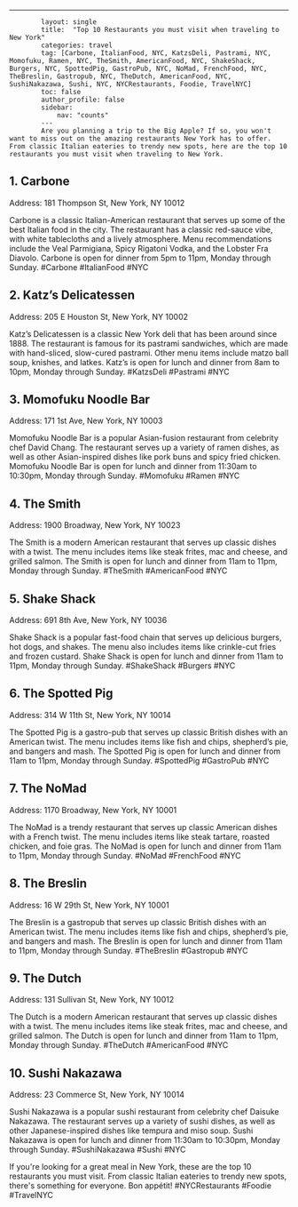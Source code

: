 ---
            layout: single
            title:  "Top 10 Restaurants you must visit when traveling to New York"
            categories: travel
            tag: [Carbone, ItalianFood, NYC, KatzsDeli, Pastrami, NYC, Momofuku, Ramen, NYC, TheSmith, AmericanFood, NYC, ShakeShack, Burgers, NYC, SpottedPig, GastroPub, NYC, NoMad, FrenchFood, NYC, TheBreslin, Gastropub, NYC, TheDutch, AmericanFood, NYC, SushiNakazawa, Sushi, NYC, NYCRestaurants, Foodie, TravelNYC]
            toc: false
            author_profile: false
            sidebar:
                nav: "counts"
            ---
            Are you planning a trip to the Big Apple? If so, you won't want to miss out on the amazing restaurants New York has to offer. From classic Italian eateries to trendy new spots, here are the top 10 restaurants you must visit when traveling to New York.

## 1. Carbone
Address: 181 Thompson St, New York, NY 10012

Carbone is a classic Italian-American restaurant that serves up some of the best Italian food in the city. The restaurant has a classic red-sauce vibe, with white tablecloths and a lively atmosphere. Menu recommendations include the Veal Parmigiana, Spicy Rigatoni Vodka, and the Lobster Fra Diavolo. Carbone is open for dinner from 5pm to 11pm, Monday through Sunday. #Carbone #ItalianFood #NYC

## 2. Katz’s Delicatessen
Address: 205 E Houston St, New York, NY 10002

Katz’s Delicatessen is a classic New York deli that has been around since 1888. The restaurant is famous for its pastrami sandwiches, which are made with hand-sliced, slow-cured pastrami. Other menu items include matzo ball soup, knishes, and latkes. Katz’s is open for lunch and dinner from 8am to 10pm, Monday through Sunday. #KatzsDeli #Pastrami #NYC

## 3. Momofuku Noodle Bar
Address: 171 1st Ave, New York, NY 10003

Momofuku Noodle Bar is a popular Asian-fusion restaurant from celebrity chef David Chang. The restaurant serves up a variety of ramen dishes, as well as other Asian-inspired dishes like pork buns and spicy fried chicken. Momofuku Noodle Bar is open for lunch and dinner from 11:30am to 10:30pm, Monday through Sunday. #Momofuku #Ramen #NYC

## 4. The Smith
Address: 1900 Broadway, New York, NY 10023

The Smith is a modern American restaurant that serves up classic dishes with a twist. The menu includes items like steak frites, mac and cheese, and grilled salmon. The Smith is open for lunch and dinner from 11am to 11pm, Monday through Sunday. #TheSmith #AmericanFood #NYC

## 5. Shake Shack
Address: 691 8th Ave, New York, NY 10036

Shake Shack is a popular fast-food chain that serves up delicious burgers, hot dogs, and shakes. The menu also includes items like crinkle-cut fries and frozen custard. Shake Shack is open for lunch and dinner from 11am to 11pm, Monday through Sunday. #ShakeShack #Burgers #NYC

## 6. The Spotted Pig
Address: 314 W 11th St, New York, NY 10014

The Spotted Pig is a gastro-pub that serves up classic British dishes with an American twist. The menu includes items like fish and chips, shepherd’s pie, and bangers and mash. The Spotted Pig is open for lunch and dinner from 11am to 11pm, Monday through Sunday. #SpottedPig #GastroPub #NYC

## 7. The NoMad
Address: 1170 Broadway, New York, NY 10001

The NoMad is a trendy restaurant that serves up classic American dishes with a French twist. The menu includes items like steak tartare, roasted chicken, and foie gras. The NoMad is open for lunch and dinner from 11am to 11pm, Monday through Sunday. #NoMad #FrenchFood #NYC

## 8. The Breslin
Address: 16 W 29th St, New York, NY 10001

The Breslin is a gastropub that serves up classic British dishes with an American twist. The menu includes items like fish and chips, shepherd’s pie, and bangers and mash. The Breslin is open for lunch and dinner from 11am to 11pm, Monday through Sunday. #TheBreslin #Gastropub #NYC

## 9. The Dutch
Address: 131 Sullivan St, New York, NY 10012

The Dutch is a modern American restaurant that serves up classic dishes with a twist. The menu includes items like steak frites, mac and cheese, and grilled salmon. The Dutch is open for lunch and dinner from 11am to 11pm, Monday through Sunday. #TheDutch #AmericanFood #NYC

## 10. Sushi Nakazawa
Address: 23 Commerce St, New York, NY 10014

Sushi Nakazawa is a popular sushi restaurant from celebrity chef Daisuke Nakazawa. The restaurant serves up a variety of sushi dishes, as well as other Japanese-inspired dishes like tempura and miso soup. Sushi Nakazawa is open for lunch and dinner from 11:30am to 10:30pm, Monday through Sunday. #SushiNakazawa #Sushi #NYC

If you're looking for a great meal in New York, these are the top 10 restaurants you must visit. From classic Italian eateries to trendy new spots, there's something for everyone. Bon appétit! #NYCRestaurants #Foodie #TravelNYC